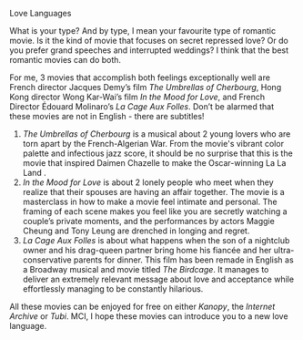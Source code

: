 ﻿Love Languages	

What is your type? And by type, I mean your favourite type of romantic movie.  Is it the kind of movie that focuses on secret repressed love?  Or do you prefer grand speeches and interrupted weddings? I think that the best romantic movies can do both.

For me, 3 movies that accomplish both feelings exceptionally well are French director Jacques Demy’s film *The Umbrellas of Cherbourg*, Hong Kong director Wong Kar-Wai’s film *In the Mood for Love*, and French Director Édouard Molinaro’s *La Cage Aux Folles*.  Don’t be alarmed that these movies are not in English - there are subtitles!

1) *The Umbrellas of Cherbourg* is a musical about 2 young lovers who are torn apart by the French-Algerian War.  From the movie's vibrant color palette and infectious jazz score, it should be no surprise that this is the movie that inspired Daimen Chazelle to make the Oscar-winning La La Land . 
1) *In the Mood for Love* is about 2 lonely people who meet when they realize that their spouses are having an affair together.  The movie is a masterclass in how to make a movie feel intimate and personal. The framing of each scene makes you feel like you are secretly watching a couple’s private moments, and the performances by actors Maggie Cheung and Tony Leung are drenched in longing and regret.
1) *La Cage Aux Folles* is about what happens when the son of a nightclub owner and his drag-queen partner bring home his fiancée and her ultra-conservative parents for dinner.  This film has been remade in English as a Broadway musical and movie titled *The Birdcage*. It manages to deliver an extremely relevant message about love and acceptance while effortlessly managing to be constantly hilarious.

All these movies can be enjoyed for free on either *Kanopy*, the *Internet Archive* or *Tubi*. MCI, I hope these movies can introduce you to a new love language.
